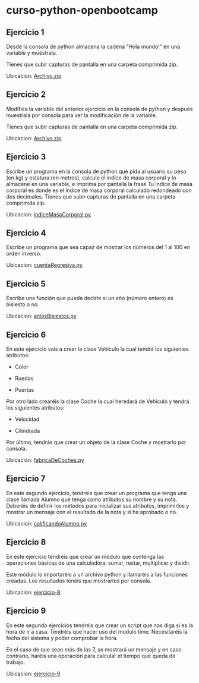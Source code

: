 # curso-python-openbootcamp

## Ejercicio 1
Desde la consola de python almacena la cadena “Hola mundo!” en una variable y muéstrala.

Tienes que subir capturas de pantalla en una carpeta comprimida zip.

Ubicacion: [Archivo.zip](https://github.com/rodriguezlucas1984/curso-python-openbootcamp/blob/main/ejercicio-1/Archivo.zip)

## Ejercicio 2
Modifica la variable del anterior ejercicio en la consola de python y después muestrala por consola para ver la modificación de la variable.

Tienes que subir capturas de pantalla en una carpeta comprimida zip.

Ubicacion: [Archivo.zip](https://github.com/rodriguezlucas1984/curso-python-openbootcamp/blob/main/ejercicio-2/Archivo.zip)

## Ejercicio 3
Escribe un programa en la consola de python que pida al usuario su peso (en kg) y estatura (en metros), calcule el índice de masa corporal y lo almacene en una variable, e imprima por pantalla la frase Tu índice de masa corporal es donde es el índice de masa corporal calculado redondeado con dos decimales. Tienes que subir capturas de pantalla en una carpeta comprimida zip.

Ubicacion: [indiceMasaCorporal.py](https://github.com/rodriguezlucas1984/curso-python-openbootcamp/blob/main/ejercicio-3/indiceMasaCorporal.py)

## Ejercicio 4
Escribe un programa que sea capaz de mostrar los números del 1 al 100 en orden inverso.

Ubicacion: [cuentaRegresiva.py](https://github.com/rodriguezlucas1984/curso-python-openbootcamp/blob/main/ejercicio-4/cuentaRegresiva.py)

## Ejercicio 5
Escribe una función que pueda decirte si un año (número entero) es bisiesto o no.

Ubicacion: [aniosBisiestos.py](https://github.com/rodriguezlucas1984/curso-python-openbootcamp/blob/main/ejercicio-5/aniosBisiestos.py)

## Ejercicio 6
En este ejercicio vais a crear la clase Vehículo la cual tendrá los siguientes atributos:

- Color

- Ruedas

- Puertas

Por otro lado crearéis la clase Coche la cual heredará de Vehículo y tendrá los siguientes atributos:

- Velocidad

- Cilindrada

Por último, tendrás que crear un objeto de la clase Coche y mostrarlo por consola.

Ubicacion: [fabricaDeCoches.py](https://github.com/rodriguezlucas1984/curso-python-openbootcamp/blob/main/ejercicio-6/fabricaDeCoches.py)

## Ejercicio 7
En este segundo ejercicio, tendréis que crear un programa que tenga una clase llamada Alumno que tenga como atributos su nombre y su nota. Deberéis de definir los métodos para inicializar sus atributos, imprimirlos y mostrar un mensaje con el resultado de la nota y si ha aprobado o no.

Ubicacion: [calificandoAlumno.py](https://github.com/rodriguezlucas1984/curso-python-openbootcamp/blob/main/ejercicio-7/calificandoAlumno.py)

## Ejercicio 8
En este ejercicio tendréis que crear un módulo que contenga las operaciones básicas de una calculadora: sumar, restar, multiplicar y dividir.

Este módulo lo importaréis a un archivo python y llamaréis a las funciones creadas. Los resultados tenéis que mostrarlos por consola.

Ubicacion: [ejercicio-8](https://github.com/rodriguezlucas1984/curso-python-openbootcamp/blob/main/ejercicio-8)

## Ejercicio 9
En este segundo ejercicios tendréis que crear un script que nos diga si es la hora de ir a casa. Tendréis que hacer uso del modulo time. Necesitaréis la fecha del sistema y poder comprobar la hora.

En el caso de que sean más de las 7, se mostrará un mensaje y en caso contrario, haréis una operación para calcular el tiempo que queda de trabajo.

Ubicacion: [ejercicio-9](https://github.com/rodriguezlucas1984/curso-python-openbootcamp/blob/main/ejercicio-9)